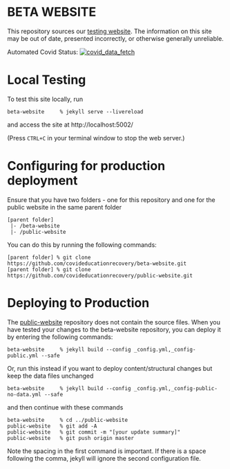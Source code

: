 # BETA WEBSITE

This repository sources our [testing website](https://beta.covideducationrecovery.global/). The information on this site may be out of date, presented incorrectly, or otherwise generally unreliable.

Automated Covid Status: [![covid_data_fetch](https://github.com/covideducationrecovery/beta-website/actions/workflows/covid_data_fetch.yml/badge.svg?branch=master)](https://github.com/covideducationrecovery/beta-website/actions/workflows/covid_data_fetch.yml)

# Local Testing
To test this site locally, run
```
beta-website     % jekyll serve --livereload
```
and access the site at http://localhost:5002/

(Press `CTRL+C` in your terminal window to stop the web server.)


# Configuring for production deployment

Ensure that you have two folders - one for this repository and one for the public website in the same parent folder
```
[parent folder]
 |- /beta-website
 |- /public-website 
```

You can do this by running the following commands:
```
[parent folder] % git clone https://github.com/covideducationrecovery/beta-website.git
[parent folder] % git clone https://github.com/covideducationrecovery/public-website.git
```

# Deploying to Production
The [public-website](https://github.com/covideducationrecovery/public-website) repository does not contain the source files. When you have tested your changes to the beta-website repository, you can deploy it by entering the following commands:

```
beta-website     % jekyll build --config _config.yml,_config-public.yml --safe
```
Or, run this instead if you want to deploy content/structural changes but keep the data files unchanged
```
beta-website     % jekyll build --config _config.yml,_config-public-no-data.yml --safe
```
and then continue with these commands
```
beta-website     % cd ../public-website
public-website   % git add -A
public-website   % git commit -m "[your update summary]"
public-website   % git push origin master
```

Note the spacing in the first command is important. If there is a space following the comma, jekyll will ignore the second configuration file.

